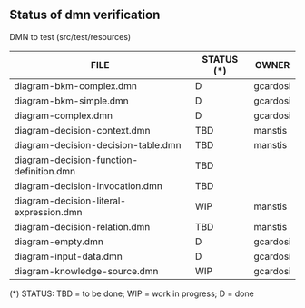Status of dmn verification
--------------------------


DMN to test (src/test/resources)

| FILE  | STATUS (*) | OWNER |
|---|---|---|
|diagram-bkm-complex.dmn|D|gcardosi|
|diagram-bkm-simple.dmn|D|gcardosi|
|diagram-complex.dmn|D|gcardosi|
|diagram-decision-context.dmn|TBD|manstis|
|diagram-decision-decision-table.dmn|TBD|manstis|
|diagram-decision-function-definition.dmn|TBD| |
|diagram-decision-invocation.dmn|TBD| |
|diagram-decision-literal-expression.dmn|WIP|manstis|
|diagram-decision-relation.dmn|TBD|manstis|
|diagram-empty.dmn|D|gcardosi|
|diagram-input-data.dmn|D|gcardosi|
|diagram-knowledge-source.dmn|WIP|gcardosi|

(*) STATUS: TBD = to be done; WIP = work in progress; D = done
